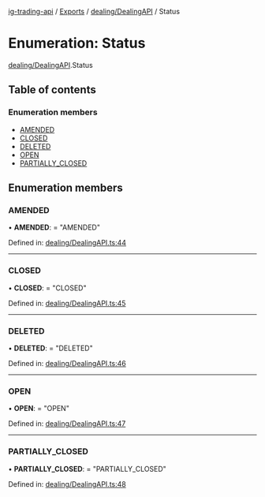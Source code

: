 [ig-trading-api](../README.md) / [Exports](../modules.md) / [dealing/DealingAPI](../modules/dealing_dealingapi.md) / Status

# Enumeration: Status

[dealing/DealingAPI](../modules/dealing_dealingapi.md).Status

## Table of contents

### Enumeration members

- [AMENDED](dealing_dealingapi.status.md#amended)
- [CLOSED](dealing_dealingapi.status.md#closed)
- [DELETED](dealing_dealingapi.status.md#deleted)
- [OPEN](dealing_dealingapi.status.md#open)
- [PARTIALLY_CLOSED](dealing_dealingapi.status.md#partially_closed)

## Enumeration members

### AMENDED

• **AMENDED**: = "AMENDED"

Defined in: [dealing/DealingAPI.ts:44](https://github.com/bennycode/ig-trading-api/blob/8f9d994/src/dealing/DealingAPI.ts#L44)

---

### CLOSED

• **CLOSED**: = "CLOSED"

Defined in: [dealing/DealingAPI.ts:45](https://github.com/bennycode/ig-trading-api/blob/8f9d994/src/dealing/DealingAPI.ts#L45)

---

### DELETED

• **DELETED**: = "DELETED"

Defined in: [dealing/DealingAPI.ts:46](https://github.com/bennycode/ig-trading-api/blob/8f9d994/src/dealing/DealingAPI.ts#L46)

---

### OPEN

• **OPEN**: = "OPEN"

Defined in: [dealing/DealingAPI.ts:47](https://github.com/bennycode/ig-trading-api/blob/8f9d994/src/dealing/DealingAPI.ts#L47)

---

### PARTIALLY_CLOSED

• **PARTIALLY_CLOSED**: = "PARTIALLY_CLOSED"

Defined in: [dealing/DealingAPI.ts:48](https://github.com/bennycode/ig-trading-api/blob/8f9d994/src/dealing/DealingAPI.ts#L48)
